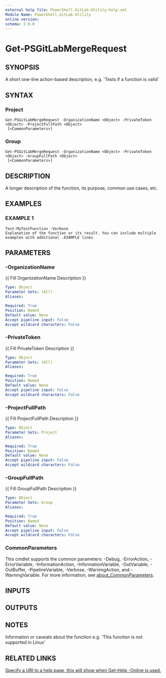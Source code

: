 ```yaml
---
external help file: PowerShell.GitLab.Utility-help.xml
Module Name: PowerShell.GitLab.Utility
online version:
schema: 2.0.0
---
```


# Get-PSGitLabMergeRequest

## SYNOPSIS
A short one-line action-based description, e.g.
'Tests if a function is valid'

## SYNTAX

### Project
```
Get-PSGitLabMergeRequest -OrganizationName <Object> -PrivateToken <Object> -ProjectFullPath <Object>
 [<CommonParameters>]
```

### Group
```
Get-PSGitLabMergeRequest -OrganizationName <Object> -PrivateToken <Object> -GroupFullPath <Object>
 [<CommonParameters>]
```

## DESCRIPTION
A longer description of the function, its purpose, common use cases, etc.

## EXAMPLES

### EXAMPLE 1
```
Test-MyTestFunction -Verbose
Explanation of the function or its result. You can include multiple examples with additional .EXAMPLE lines
```

## PARAMETERS

### -OrganizationName
{{ Fill OrganizationName Description }}

```yaml
Type: Object
Parameter Sets: (All)
Aliases:

Required: True
Position: Named
Default value: None
Accept pipeline input: False
Accept wildcard characters: False
```

### -PrivateToken
{{ Fill PrivateToken Description }}

```yaml
Type: Object
Parameter Sets: (All)
Aliases:

Required: True
Position: Named
Default value: None
Accept pipeline input: False
Accept wildcard characters: False
```

### -ProjectFullPath
{{ Fill ProjectFullPath Description }}

```yaml
Type: Object
Parameter Sets: Project
Aliases:

Required: True
Position: Named
Default value: None
Accept pipeline input: False
Accept wildcard characters: False
```

### -GroupFullPath
{{ Fill GroupFullPath Description }}

```yaml
Type: Object
Parameter Sets: Group
Aliases:

Required: True
Position: Named
Default value: None
Accept pipeline input: False
Accept wildcard characters: False
```

### CommonParameters
This cmdlet supports the common parameters: -Debug, -ErrorAction, -ErrorVariable, -InformationAction, -InformationVariable, -OutVariable, -OutBuffer, -PipelineVariable, -Verbose, -WarningAction, and -WarningVariable. For more information, see [about_CommonParameters](http://go.microsoft.com/fwlink/?LinkID=113216).

## INPUTS

## OUTPUTS

## NOTES
Information or caveats about the function e.g.
'This function is not supported in Linux'

## RELATED LINKS

[Specify a URI to a help page, this will show when Get-Help -Online is used.]()

